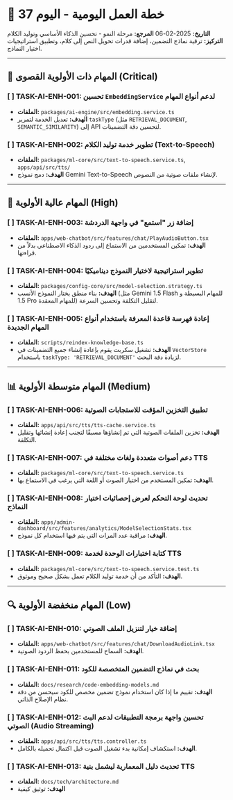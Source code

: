 # 🚀 خطة العمل اليومية - اليوم 37
**التاريخ:** 2025-02-06
**المرجع:** مرحلة النمو - تحسين الذكاء الأساسي وتوليد الكلام
**التركيز:** ترقية نماذج التضمين، إضافة قدرات تحويل النص إلى كلام، وتطبيق استراتيجيات اختيار النماذج.

---

## 🎯 المهام ذات الأولوية القصوى (Critical)

### [ ] TASK-AI-ENH-001: تحسين `EmbeddingService` لدعم أنواع المهام
- **الملفات:** `packages/ai-engine/src/embedding.service.ts`
- **الهدف:** تعديل الخدمة لتمرير `taskType` (مثل `RETRIEVAL_DOCUMENT`, `SEMANTIC_SIMILARITY`) إلى API لتحسين دقة التضمينات.

### [ ] TASK-AI-ENH-002: تطوير خدمة توليد الكلام (Text-to-Speech)
- **الملفات:** `packages/ml-core/src/text-to-speech.service.ts`, `apps/api/src/tts/`
- **الهدف:** دمج نموذج Gemini Text-to-Speech لإنشاء ملفات صوتية من النصوص.

---

## 🔧 المهام عالية الأولوية (High)

### [ ] TASK-AI-ENH-003: إضافة زر "استمع" في واجهة الدردشة
- **الملفات:** `apps/web-chatbot/src/features/chat/PlayAudioButton.tsx`
- **الهدف:** تمكين المستخدمين من الاستماع إلى ردود الذكاء الاصطناعي بدلاً من قراءتها.

### [ ] TASK-AI-ENH-004: تطوير استراتيجية لاختيار النموذج ديناميكيًا
- **الملفات:** `packages/config-core/src/model-selection.strategy.ts`
- **الهدف:** بناء منطق يختار النموذج الأنسب (مثل Gemini 1.5 Flash للمهام البسيطة و 1.5 Pro للمهام المعقدة) لتقليل التكلفة وتحسين السرعة.

### [ ] TASK-AI-ENH-005: إعادة فهرسة قاعدة المعرفة باستخدام أنواع المهام الجديدة
- **الملفات:** `scripts/reindex-knowledge-base.ts`
- **الهدف:** تشغيل سكربت يقوم بإعادة إنشاء جميع التضمينات في `VectorStore` باستخدام `taskType: 'RETRIEVAL_DOCUMENT'` لزيادة دقة البحث.

---

## 📊 المهام متوسطة الأولوية (Medium)

### [ ] TASK-AI-ENH-006: تطبيق التخزين المؤقت للاستجابات الصوتية
- **الملفات:** `apps/api/src/tts/tts-cache.service.ts`
- **الهدف:** تخزين الملفات الصوتية التي تم إنشاؤها مسبقًا لتجنب إعادة إنشائها وتقليل التكلفة.

### [ ] TASK-AI-ENH-007: دعم أصوات متعددة ولغات مختلفة في TTS
- **الملفات:** `packages/ml-core/src/text-to-speech.service.ts`
- **الهدف:** تمكين المستخدم من اختيار الصوت أو اللغة التي يرغب في الاستماع بها.

### [ ] TASK-AI-ENH-008: تحديث لوحة التحكم لعرض إحصائيات اختيار النماذج
- **الملفات:** `apps/admin-dashboard/src/features/analytics/ModelSelectionStats.tsx`
- **الهدف:** مراقبة عدد المرات التي يتم فيها استخدام كل نموذج.

### [ ] TASK-AI-ENH-009: كتابة اختبارات الوحدة لخدمة TTS
- **الملفات:** `packages/ml-core/src/text-to-speech.service.test.ts`
- **الهدف:** التأكد من أن خدمة توليد الكلام تعمل بشكل صحيح وموثوق.

---

## 🔍 المهام منخفضة الأولوية (Low)

### [ ] TASK-AI-ENH-010: إضافة خيار لتنزيل الملف الصوتي
- **الملفات:** `apps/web-chatbot/src/features/chat/DownloadAudioLink.tsx`
- **الهدف:** السماح للمستخدمين بحفظ الردود الصوتية.

### [ ] TASK-AI-ENH-011: بحث في نماذج التضمين المتخصصة للكود
- **الملفات:** `docs/research/code-embedding-models.md`
- **الهدف:** تقييم ما إذا كان استخدام نموذج تضمين مخصص للكود سيحسن من دقة نظام الإصلاح الذاتي.

### [ ] TASK-AI-ENH-012: تحسين واجهة برمجة التطبيقات لدعم البث الصوتي (Audio Streaming)
- **الملفات:** `apps/api/src/tts/tts.controller.ts`
- **الهدف:** استكشاف إمكانية بدء تشغيل الصوت قبل اكتمال تحميله بالكامل.

### [ ] TASK-AI-ENH-013: تحديث دليل المعمارية ليشمل بنية TTS
- **الملفات:** `docs/tech/architecture.md`
- **الهدف:** توثيق كيفية